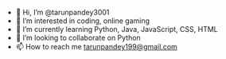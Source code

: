 - 👋 Hi, I’m @tarunpandey3001
- 👀 I’m interested in coding, online gaming
- 🌱 I’m currently learning Python, Java, JavaScript, CSS, HTML
- 💞️ I’m looking to collaborate on Python
- 📫 How to reach me tarunpandey199@gmail.com

<!---
tarunpandey3001/tarunpandey3001 is a ✨ special ✨ repository because its `README.md` (this file) appears on your GitHub profile.
You can click the Preview link to take a look at your changes.
--->
